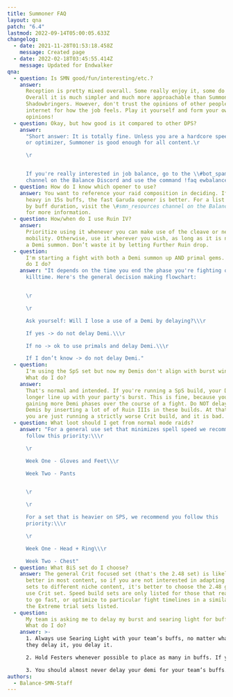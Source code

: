 ```yaml
---
title: Summoner FAQ
layout: qna
patch: "6.4"
lastmod: 2022-09-14T05:00:05.633Z
changelog:
  - date: 2021-11-28T01:53:18.458Z
    message: Created page
  - date: 2022-02-18T03:45:55.414Z
    message: Updated for Endwalker
qna:
  - question: Is SMN good/fun/interesting/etc.?
    answer:
      Reception is pretty mixed overall. Some really enjoy it, some do not.
      Overall it is much simpler and much more approachable than Summoner was in
      Shadowbringers. However, don't trust the opinions of other people on the
      internet for how the job feels. Play it yourself and form your own
      opinions!
  - question: Okay, but how good is it compared to other DPS?
    answer:
      "Short answer: It is totally fine. Unless you are a hardcore speedrunner
      or optimizer, Summoner is good enough for all content.\r

      \r


      If you're really interested in job balance, go to the \\#bot_spam
      channel on the Balance Discord and use the command !faq ewbalance."
  - question: How do I know which opener to use?
    answer: You want to reference your raid composition in deciding. If you are
      heavy in 15s buffs, the fast Garuda opener is better. For a list of jobs
      by buff duration, visit the \#smn_resources channel on the Balance Discord
      for more information.
  - question: How/when do I use Ruin IV?
    answer:
      Prioritize using it whenever you can make use of the cleave or need the
      mobility. Otherwise, use it wherever you wish, as long as it is not inside
      a Demi summon. Don’t waste it by letting Further Ruin drop.
  - question:
      I'm starting a fight with both a Demi summon up AND primal gems. What
      do I do?
    answer: "It depends on the time you end the phase you're fighting or your
      killtime. Here's the general decision making flowchart:


      \r

      \r

      Ask yourself: Will I lose a use of a Demi by delaying?\\\r

      If yes -> do not delay Demi.\\\r

      If no -> ok to use primals and delay Demi.\\\r

      If I don’t know -> do not delay Demi."
  - question:
      I'm using the SpS set but now my Demis don't align with burst windows.
      What do I do?
    answer:
      That's normal and intended. If you're running a SpS build, your Demis no
      longer line up with your party's burst. This is fine, because you will be
      gaining more Demi phases over the course of a fight. Do NOT delay your
      Demis by inserting a lot of of Ruin IIIs in these builds. At that point,
      you are just running a strictly worse Crit build, and it is bad.
  - question: What loot should I get from normal mode raids?
    answer: "For a general use set that minimizes spell speed we recommend you
      follow this priority:\\\r

      \r

      Week One - Gloves and Feet\\\r

      Week Two - Pants


      \r

      \r

      For a set that is heavier on SPS, we recommend you follow this
      priority:\\\r

      \r

      Week One - Head + Ring\\\r

      Week Two - Chest"
  - question: What BiS set do I choose?
    answer: The general Crit focused set (that's the 2.48 set) is likely to be
      better in most content, so if you are not interested in adapting multiple
      sets to different niche content, it's better to choose the 2.48 general
      use Crit set. Speed build sets are only listed for those that really want
      to go fast, or optimize to particular fight timelines in a similar vein as
      the Extreme trial sets listed.
  - question:
      My team is asking me to delay my burst and searing light for buffs.
      What do I do?
    answer: >-
      1. Always use Searing Light with your team’s buffs, no matter what. If
      they delay it, you delay it.

      2. Hold Festers whenever possible to place as many in buffs. If you can afford to delay Energy Drain without losing a use to place four Festers in buffs, you should.

      3. You should almost never delay your demi for your team’s buffs. It will require you to use extra Ruin IIIs, and each extra Ruin III is a significant potency loss. The cost of aligning your burst in buffs is higher than the potency you would gain by aligning with buffs. There is sometimes, very rarely, an argument to use one or two extra Ruin IIIs, at most. Any more than that quickly becomes mathematically impossible to gain enough potency from buffs to offset what you would lose.
authors:
  - Balance-SMN-Staff
---
```

